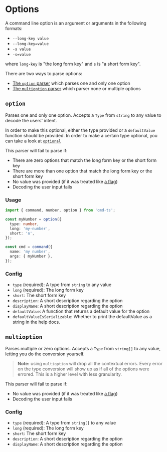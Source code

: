 # Options

A command line option is an argument or arguments in the following formats:

- `--long-key value`
- `--long-key=value`
- `-s value`
- `-s=value`

where `long-key` is "the long form key" and `s` is "a short form key".

There are two ways to parse options:

- [The `option` parser](#option) which parses one and only one option
- [The `multioption` parser](#multioption) which parser none or multiple options

## `option`

Parses one and only one option. Accepts a `Type` from `string` to any value to decode the users' intent.

In order to make this optional, either the type provided or a `defaultValue` function should be provided. In order to make a certain type optional, you can take a look at [`optional`](../included_types.md#optionaltype)

This parser will fail to parse if:

- There are zero options that match the long form key or the short form key
- There are more than one option that match the long form key or the short form key
- No value was provided (if it was treated like [a flag](./flags.md))
- Decoding the user input fails

### Usage

```ts
import { command, number, option } from 'cmd-ts';

const myNumber = option({
  type: number,
  long: 'my-number',
  short: 'n',
});

const cmd = command({
  name: 'my number',
  args: { myNumber },
});
```

### Config

- `type` (required): A type from `string` to any value
- `long` (required): The long form key
- `short`: The short form key
- `description`: A short description regarding the option
- `displayName`: A short description regarding the option
- `defaultValue`: A function that returns a default value for the option
- `defaultValueIsSerializable`: Whether to print the defaultValue as a string in the help docs.

## `multioption`

Parses multiple or zero options. Accepts a `Type` from `string[]` to any value, letting you do the conversion yourself.

> **Note:** using `multioption` will drop all the contextual errors. Every error on the type conversion will show up as if all of the options were errored. This is a higher level with less granularity.

This parser will fail to parse if:

- No value was provided (if it was treated like [a flag](./flags.md))
- Decoding the user input fails

### Config

- `type` (required): A type from `string[]` to any value
- `long` (required): The long form key
- `short`: The short form key
- `description`: A short description regarding the option
- `displayName`: A short description regarding the option
